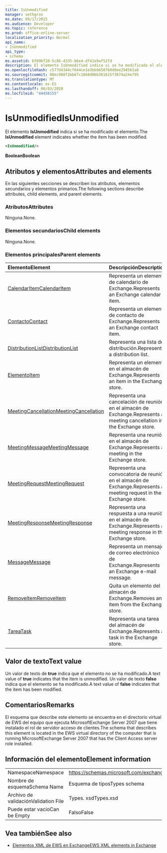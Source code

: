 ```yaml
---
title: IsUnmodified
manager: sethgros
ms.date: 09/17/2015
ms.audience: Developer
ms.topic: reference
ms.prod: office-online-server
localization_priority: Normal
api_name:
- IsUnmodified
api_type:
- schema
ms.assetid: bf09bf20-5c86-4335-b6e4-df41e9af52fd
description: El elemento IsUnmodified indica si se ha modificado el elemento.
ms.openlocfilehash: c577d4344cf644ce1e3bb9650760d0ee294561a0
ms.sourcegitcommit: 88ec988f2bb67c1866d06b361615f3674a24e795
ms.translationtype: MT
ms.contentlocale: es-ES
ms.lasthandoff: 06/03/2020
ms.locfileid: "44458155"
---
```

# <a name="isunmodified"></a><span data-ttu-id="21425-103">IsUnmodified</span><span class="sxs-lookup"><span data-stu-id="21425-103">IsUnmodified</span></span>

<span data-ttu-id="21425-104">El elemento **IsUnmodified** indica si se ha modificado el elemento.</span><span class="sxs-lookup"><span data-stu-id="21425-104">The **IsUnmodified** element indicates whether the item has been modified.</span></span> 
  
```xml
<IsUnmodified/>
```

 <span data-ttu-id="21425-105">**Boolean**</span><span class="sxs-lookup"><span data-stu-id="21425-105">**Boolean**</span></span>
## <a name="attributes-and-elements"></a><span data-ttu-id="21425-106">Atributos y elementos</span><span class="sxs-lookup"><span data-stu-id="21425-106">Attributes and elements</span></span>

<span data-ttu-id="21425-107">En las siguientes secciones se describen los atributos, elementos secundarios y elementos primarios.</span><span class="sxs-lookup"><span data-stu-id="21425-107">The following sections describe attributes, child elements, and parent elements.</span></span>
  
### <a name="attributes"></a><span data-ttu-id="21425-108">Atributos</span><span class="sxs-lookup"><span data-stu-id="21425-108">Attributes</span></span>

<span data-ttu-id="21425-109">Ninguna.</span><span class="sxs-lookup"><span data-stu-id="21425-109">None.</span></span>
  
### <a name="child-elements"></a><span data-ttu-id="21425-110">Elementos secundarios</span><span class="sxs-lookup"><span data-stu-id="21425-110">Child elements</span></span>

<span data-ttu-id="21425-111">Ninguna.</span><span class="sxs-lookup"><span data-stu-id="21425-111">None.</span></span>
  
### <a name="parent-elements"></a><span data-ttu-id="21425-112">Elementos principales</span><span class="sxs-lookup"><span data-stu-id="21425-112">Parent elements</span></span>

|<span data-ttu-id="21425-113">**Elemento**</span><span class="sxs-lookup"><span data-stu-id="21425-113">**Element**</span></span>|<span data-ttu-id="21425-114">**Descripción**</span><span class="sxs-lookup"><span data-stu-id="21425-114">**Description**</span></span>|
|:-----|:-----|
|[<span data-ttu-id="21425-115">CalendarItem</span><span class="sxs-lookup"><span data-stu-id="21425-115">CalendarItem</span></span>](calendaritem.md) <br/> |<span data-ttu-id="21425-116">Representa un elemento de calendario de Exchange.</span><span class="sxs-lookup"><span data-stu-id="21425-116">Represents an Exchange calendar item.</span></span>  <br/> |
|[<span data-ttu-id="21425-117">Contacto</span><span class="sxs-lookup"><span data-stu-id="21425-117">Contact</span></span>](contact.md) <br/> |<span data-ttu-id="21425-118">Representa un elemento de contacto de Exchange.</span><span class="sxs-lookup"><span data-stu-id="21425-118">Represents an Exchange contact item.</span></span>  <br/> |
|[<span data-ttu-id="21425-119">DistributionList</span><span class="sxs-lookup"><span data-stu-id="21425-119">DistributionList</span></span>](distributionlist.md) <br/> |<span data-ttu-id="21425-120">Representa una lista de distribución.</span><span class="sxs-lookup"><span data-stu-id="21425-120">Represents a distribution list.</span></span>  <br/> |
|[<span data-ttu-id="21425-121">Elemento</span><span class="sxs-lookup"><span data-stu-id="21425-121">Item</span></span>](item.md) <br/> |<span data-ttu-id="21425-122">Representa un elemento en el almacén de Exchange.</span><span class="sxs-lookup"><span data-stu-id="21425-122">Represents an item in the Exchange store.</span></span>  <br/> |
|[<span data-ttu-id="21425-123">MeetingCancellation</span><span class="sxs-lookup"><span data-stu-id="21425-123">MeetingCancellation</span></span>](meetingcancellation.md) <br/> |<span data-ttu-id="21425-124">Representa una cancelación de reunión en el almacén de Exchange.</span><span class="sxs-lookup"><span data-stu-id="21425-124">Represents a meeting cancellation in the Exchange store.</span></span>  <br/> |
|[<span data-ttu-id="21425-125">MeetingMessage</span><span class="sxs-lookup"><span data-stu-id="21425-125">MeetingMessage</span></span>](meetingmessage.md) <br/> |<span data-ttu-id="21425-126">Representa una reunión en el almacén de Exchange.</span><span class="sxs-lookup"><span data-stu-id="21425-126">Represents a meeting in the Exchange store.</span></span>  <br/> |
|[<span data-ttu-id="21425-127">MeetingRequest</span><span class="sxs-lookup"><span data-stu-id="21425-127">MeetingRequest</span></span>](meetingrequest.md) <br/> |<span data-ttu-id="21425-128">Representa una convocatoria de reunión en el almacén de Exchange.</span><span class="sxs-lookup"><span data-stu-id="21425-128">Represents a meeting request in the Exchange store.</span></span>  <br/> |
|[<span data-ttu-id="21425-129">MeetingResponse</span><span class="sxs-lookup"><span data-stu-id="21425-129">MeetingResponse</span></span>](meetingresponse.md) <br/> |<span data-ttu-id="21425-130">Representa una respuesta a una reunión en el almacén de Exchange.</span><span class="sxs-lookup"><span data-stu-id="21425-130">Represents a meeting response in the Exchange store.</span></span>  <br/> |
|[<span data-ttu-id="21425-131">Message</span><span class="sxs-lookup"><span data-stu-id="21425-131">Message</span></span>](message-ex15websvcsotherref.md) <br/> |<span data-ttu-id="21425-132">Representa un mensaje de correo electrónico de Exchange.</span><span class="sxs-lookup"><span data-stu-id="21425-132">Represents an Exchange e-mail message.</span></span>  <br/> |
|[<span data-ttu-id="21425-133">RemoveItem</span><span class="sxs-lookup"><span data-stu-id="21425-133">RemoveItem</span></span>](removeitem.md) <br/> |<span data-ttu-id="21425-134">Quita un elemento del almacén de Exchange.</span><span class="sxs-lookup"><span data-stu-id="21425-134">Removes an item from the Exchange store.</span></span>  <br/> |
|[<span data-ttu-id="21425-135">Tarea</span><span class="sxs-lookup"><span data-stu-id="21425-135">Task</span></span>](task.md) <br/> |<span data-ttu-id="21425-136">Representa una tarea del almacén de Exchange.</span><span class="sxs-lookup"><span data-stu-id="21425-136">Represents a task in the Exchange store.</span></span>  <br/> |
   
## <a name="text-value"></a><span data-ttu-id="21425-137">Valor de texto</span><span class="sxs-lookup"><span data-stu-id="21425-137">Text value</span></span>

<span data-ttu-id="21425-138">Un valor de texto de **true** indica que el elemento no se ha modificado.</span><span class="sxs-lookup"><span data-stu-id="21425-138">A text value of **true** indicates that the item is unmodified.</span></span> <span data-ttu-id="21425-139">Un valor de texto **falso** indica que el elemento se ha modificado.</span><span class="sxs-lookup"><span data-stu-id="21425-139">A text value of **false** indicates that the item has been modified.</span></span> 
  
## <a name="remarks"></a><span data-ttu-id="21425-140">Comentarios</span><span class="sxs-lookup"><span data-stu-id="21425-140">Remarks</span></span>

<span data-ttu-id="21425-141">El esquema que describe este elemento se encuentra en el directorio virtual de EWS del equipo que ejecuta MicrosoftExchange Server 2007 que tiene instalado el rol de servidor acceso de clientes.</span><span class="sxs-lookup"><span data-stu-id="21425-141">The schema that describes this element is located in the EWS virtual directory of the computer that is running MicrosoftExchange Server 2007 that has the Client Access server role installed.</span></span>
  
## <a name="element-information"></a><span data-ttu-id="21425-142">Información del elemento</span><span class="sxs-lookup"><span data-stu-id="21425-142">Element information</span></span>

|||
|:-----|:-----|
|<span data-ttu-id="21425-143">Namespace</span><span class="sxs-lookup"><span data-stu-id="21425-143">Namespace</span></span>  <br/> |https://schemas.microsoft.com/exchange/services/2006/types  <br/> |
|<span data-ttu-id="21425-144">Nombre de esquema</span><span class="sxs-lookup"><span data-stu-id="21425-144">Schema Name</span></span>  <br/> |<span data-ttu-id="21425-145">Esquema de tipos</span><span class="sxs-lookup"><span data-stu-id="21425-145">Types schema</span></span>  <br/> |
|<span data-ttu-id="21425-146">Archivo de validación</span><span class="sxs-lookup"><span data-stu-id="21425-146">Validation File</span></span>  <br/> |<span data-ttu-id="21425-147">Types. xsd</span><span class="sxs-lookup"><span data-stu-id="21425-147">Types.xsd</span></span>  <br/> |
|<span data-ttu-id="21425-148">Puede estar vacío</span><span class="sxs-lookup"><span data-stu-id="21425-148">Can be Empty</span></span>  <br/> |<span data-ttu-id="21425-149">Falso</span><span class="sxs-lookup"><span data-stu-id="21425-149">False</span></span>  <br/> |
   
## <a name="see-also"></a><span data-ttu-id="21425-150">Vea también</span><span class="sxs-lookup"><span data-stu-id="21425-150">See also</span></span>



- [<span data-ttu-id="21425-151">Elementos XML de EWS en Exchange</span><span class="sxs-lookup"><span data-stu-id="21425-151">EWS XML elements in Exchange</span></span>](ews-xml-elements-in-exchange.md)

